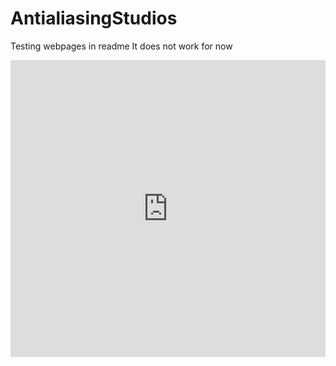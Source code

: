 # AntialiasingStudios
Testing webpages in readme
It does not work for now

<html>
<iframe width="100%" height="475" src="https://antialiasing.netlify.app" frameborder="0"></iframe>
</html>
